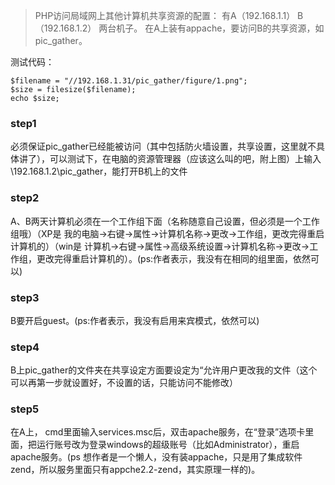 <!--
author: zhangxuefeng
date: 2016-08-26
title: php访问网络共享资源和本地文件
tags: PHP,windows
category:PHP
status: publish
summary: php访问windows共享文件
-->
> PHP访问局域网上其他计算机共享资源的配置：
有A（192.168.1.1） B（192.168.1.2） 两台机子。
在A上装有appache，要访问B的共享资源，如pic_gather。

测试代码：
```
$filename = "//192.168.1.31/pic_gather/figure/1.png";  
$size = filesize($filename);  
echo $size;  
```

### step1 
必须保证pic_gather已经能被访问（其中包括防火墙设置，共享设置，这里就不具体讲了），可以测试下，在电脑的资源管理器（应该这么叫的吧，附上图）上输入\\192.168.1.2\pic_gather，能打开B机上的文件


### step2 
A、B两天计算机必须在一个工作组下面（名称随意自己设置，但必须是一个工作组哦）（XP是 我的电脑->右键->属性->计算机名称->更改->工作组，更改完得重启计算机的）（win是 计算机->右键->属性->高级系统设置->计算机名称->更改->工作组，更改完得重启计算机的）。(ps:作者表示，我没有在相同的组里面，依然可以)

### step3 
B要开启guest。(ps:作者表示，我没有启用来宾模式，依然可以)

### step4 
B上pic_gather的文件夹在共享设定方面要设定为“允许用户更改我的文件（这个可以再第一步就设置好，不设置的话，只能访问不能修改）

### step5 
在A上， cmd里面输入services.msc后，双击apache服务，在“登录”选项卡里面，把运行账号改为登录windows的超级账号（比如Administrator），重启apache服务。(ps 想作者是一个懒人，没有装appache，只是用了集成软件zend，所以服务里面只有appche2.2-zend，其实原理一样的)。